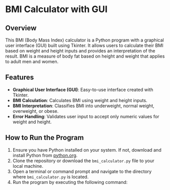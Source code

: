 # BMI Calculator with GUI

## Overview
This BMI (Body Mass Index) calculator is a Python program with a graphical user interface (GUI) built using Tkinter. It allows users to calculate their BMI based on weight and height inputs and provides an interpretation of the result. BMI is a measure of body fat based on height and weight that applies to adult men and women.

## Features
- **Graphical User Interface (GUI)**: Easy-to-use interface created with Tkinter.
- **BMI Calculation**: Calculates BMI using weight and height inputs.
- **BMI Interpretation**: Classifies BMI into underweight, normal weight, overweight, or obese.
- **Error Handling**: Validates user input to accept only numeric values for weight and height.

## How to Run the Program
1. Ensure you have Python installed on your system. If not, download and install Python from [python.org](https://www.python.org/).
2. Clone the repository or download the `bmi_calculator.py` file to your local machine.
3. Open a terminal or command prompt and navigate to the directory where `bmi_calculator.py` is located.
4. Run the program by executing the following command:

